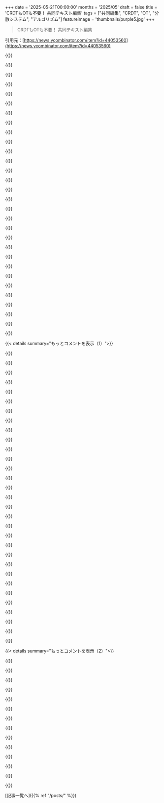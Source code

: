 +++
date = '2025-05-21T00:00:00'
months = '2025/05'
draft = false
title = 'CRDTもOTも不要！ 共同テキスト編集'
tags = ["共同編集", "CRDT", "OT", "分散システム", "アルゴリズム"]
featureimage = 'thumbnails/purple5.jpg'
+++

> CRDTもOTも不要！ 共同テキスト編集

引用元：[https://news.ycombinator.com/item?id=44053560](https://news.ycombinator.com/item?id=44053560)




{{<matomeQuote body="これすごいね！ アルゴリズムはこんな感じ：<br>－ 各文字に全世界でユニークなID（例えばUUID）を付けるんだ。配列のインデックスはどんどん変わるから、これで常に同じ文字を指せる。<br>－ クライアントはサーバーに「この既存IDの文字の後に挿入」っていう操作を送る。サーバーはそのIDを探して、すぐ後ろに新しい文字を入れる。<br>－ 削除は表示上隠すだけ。挿入位置を指すためにはまだ残ってるんだ。<br>これ、テキスト編集以外にも使えるかもね。ゲームの世界の同期とかさ。" userName="Animats" createdAt="2025/05/21 20:44:12" color="#38d3d3">}}




{{<matomeQuote body="これ、マジで退化したCRDTだよ。中央サーバーでタイブレーキングするのはGoogle Waveの頃からあったやり方だね。" userName="jahewson" createdAt="2025/05/21 22:46:30" color="#45d325">}}




{{<matomeQuote body="中央サーバーをタイブレーカーにするアルゴリズムはどれも、クライアントIDをタイブレーカーに使うやり方で簡単に置き換えられそうだよね。" userName="bikeshaving" createdAt="2025/05/22 00:27:19" color="#785bff">}}




{{<matomeQuote body="もしUUIDv7を使ったら、時間順序付きのUUIDになるから、それをタイブレーカーに使えるんじゃない？" userName="jonstokes" createdAt="2025/05/22 03:04:56" color="#45d325">}}




{{<matomeQuote body="システム全体でクロックが十分に同期してるって確信できないといけないんじゃないの？" userName="yanowitz" createdAt="2025/05/22 04:03:00" color="">}}




{{<matomeQuote body="それにさ… 現実には同時性なんて存在しないんだよ…" userName="boxed" createdAt="2025/05/22 05:43:42" color="">}}




{{<matomeQuote body="分散システムではさらに存在しないけど、ユーザーに見せるためには何か選ばなきゃいけないし、クロックはまあまあ十分なことが多いんだよ：D" userName="ChadNauseam" createdAt="2025/05/22 06:07:51" color="">}}




{{<matomeQuote body="これってそんなに斬新なの？分散システムを中央プロセスで直列化するなんて、当たり前のことじゃん － 元々ここから始まったんじゃない？ － ネットワークの分断とかCAPとかそういうややこしいことを心配しなきゃいけなくなるまではね。あと単一障害点もできるし。記事をざっと読んだけど、パフォーマンスについては議論されてたっけ？" userName="yubblegum" createdAt="2025/05/21 20:52:17" color="#38d3d3">}}




{{<matomeQuote body="＞ これってそんなに斬新なの？分散システムを中央プロセスで直列化するなんて、当たり前のことじゃん － 元々ここから始まったんじゃない？<br>うん。この記事は「図書館で1時間あれば済むことを研究室で1ヶ月かけてやった」っていう格言みたいに読めるね。" userName="motorest" createdAt="2025/05/23 05:08:20" color="#785bff">}}




{{<matomeQuote body="うん、俺も同じこと疑問に思ってたんだよね。この分野全然詳しくないんだけど、これって俺の素朴な最初のアイデアに聞こえるから、なんか落とし穴とかあるのかなーって思ってるんだ。" userName="bongodongobob" createdAt="2025/05/21 22:23:57" color="">}}




{{<matomeQuote body="著者だけど、同じこと思ってたよ。たぶん中心サーバでOTが使われたり、分散でCRDTが使われたりするのは、文字IDや操作ログの永続保存が非効率って思われてたからじゃないかな。でも俺にはその”非効率性”は manageable に見えるんだ。ストレージ安いし、テキスト小さいし、ログは audit や履歴に必要だし。サーバ reconciliation もバッチでいける。Replicache の成功にも励まされてるよ。" userName="mweidner" createdAt="2025/05/22 00:08:07" color="#45d325">}}




{{<matomeQuote body="文字ごとにIDを保存する非効率性はさ、redis streams を使って sidestep できないかなって思うんだ。IDを ”radix tree で連結された delta-compressed macro nodes として表現” して、ID自体は<br>”単調増加で、＜time＞-＜counter＞の2つの部分からなる”ってやつ。time はミリ秒で、counter は同じミリ秒で生成されたエントリごとに増加するんだ。これなら衝突を避けられるし、識別子のストレージを効率的に圧縮できそうだよね。https://antirez.com/news/128" userName="kamranjon" createdAt="2025/05/22 14:02:09" color="#45d325">}}




{{<matomeQuote body="これ、articulated のアイデアに似てる感じだね（IDは time-counter じゃなくて UUID-counter だけど）。https://github.com/mweidner037/articulated<br>Antirez の記事、見てみるわ。" userName="mweidner" createdAt="2025/05/23 01:46:06" color="">}}




{{<matomeQuote body="君が cap’n jazz を参照しようとしてたって信じたいわ〜 - https://en.m.wikipedia.org/wiki/Cap’n_Jazz:)" userName="thebeardisred" createdAt="2025/05/22 00:49:29" color="">}}




{{<matomeQuote body="君が説明してるのって、CRDTじゃないの？" userName="sdeframond" createdAt="2025/05/21 20:55:11" color="">}}




{{<matomeQuote body="違うよ。CRDTじゃないんだ。なぜなら、もし一部がオフラインになった場合、システムが収束しなきゃいけない唯一の consistent final state がないから。例えば、こういうドキュメントがあったとして：<br>a{uuid=1}<br><br>で、2つのクライアントが次の操作を送ったとする：<br>b{uuid=2} insert-after{uuid=1}<br>c{uuid=3} insert-after{uuid=1}<br><br>そうすると、次の2つのドキュメントが両方 valid final states になり得るんだ：<br>abc<br>acb<br><br>これは authoritative server があって、全てのイベントを単一の順番で見て、順不同になったローカル状態を元に戻す方法があれば大丈夫なんだけど、それは CRDT じゃないってことを意味してるんだ。" userName="ori_b" createdAt="2025/05/21 21:12:54" color="#785bff">}}




{{<matomeQuote body="Raft が Paxos の ”special case” みたいな感じでさ、これも CRDT の ”special case” って感じがするね。CRDTの雰囲気は全部あるんだけど、leader と total ordering の別の方法（ basically leader の local lamport clock を使って tie を破る）を追加してる。これに leader reelection とか ledger syncing をちょっと加えて、全部に別の名前をつけたら、絶対 ”collaborative text editing on one page” ができると思うよ。" userName="YoumuChan" createdAt="2025/05/21 22:38:35" color="#38d3d3">}}




{{<matomeQuote body="うん。あとデフォルトだと結構非効率なんだよね - deleted item を保存してるし、文字ごとに uuid があるから。それに、CRDTにある他の部分で、こっちが捨ててるもの（例えば siblings の consistent ordering rule とか）って普通は欲しいんだよ。それをやってもコードはほんの少し（10行くらいとか）しか増えないのに、システムが遥かに便利になるんだ。テキスト CRDT って小さくてシンプルで速いのに、わざわざこれをやるメリットが正直よく分かんないな。" userName="josephg" createdAt="2025/05/22 06:48:32" color="">}}




{{<matomeQuote body="「RaftがPaxosの”特殊なケース”みたい」って書いてるけど、もっと詳しく説明してくれる？これについてググっても、同じこと言ってるHNのコメントは見つかるけど、他には何も出てこないんだよね。" userName="nextaccountic" createdAt="2025/05/24 18:22:16" color="">}}




{{<matomeQuote body="「いや、システムの一部がオフラインになっても収束する必要がある一貫した最終状態は一つじゃない」ってとこね。これ、デルタ状態CRDTの素朴な実装みたいに聞こえるな。つまりさ、もし筆者が「状態を同期して収束させるのがいいじゃん！」ってすごいひらめきを得たらどうなるの？" userName="motorest" createdAt="2025/05/22 03:49:34" color="#38d3d3">}}




{{<matomeQuote body="同時並行の操作をid順に並べたらどうなる？そしたら”abc”だけが一貫した最終状態になるじゃん。言いたいことはわかるけどね、中央集権的な権威があるとめっちゃ要件緩くなるよね。" userName="sdeframond" createdAt="2025/05/21 21:44:11" color="">}}




{{<matomeQuote body="CRDTがやってることで、既知の上流権威のツリーを持つってのを一般化できるかもね。そうなると、どっちもより一般的な一貫性のあるイベント処理モデルの特殊ケースになる。CRDTはイベントの順序を可換にするから、”権威”が物理的なサービスじゃなくて数学自体のプロパティになるんだよね。" userName="3cats-in-a-coat" createdAt="2025/05/21 21:58:37" color="#38d3d3">}}




{{<matomeQuote body="どうやってどの操作が同時並行なのか判断するの？" userName="rendaw" createdAt="2025/05/22 03:07:36" color="#ff5c5c">}}




{{<matomeQuote body="もし有効な最終状態が複数あったら？" userName="tangjurine" createdAt="2025/05/22 21:45:12" color="#45d325">}}




{{<matomeQuote body="なるほどね、じゃあこれって、変換操作が単なる恒等変換であるようなオペレーショナル・トランスフォーム（OT）ってことだね。" userName="anon291" createdAt="2025/05/22 14:59:07" color="#38d3d3">}}




{{<matomeQuote body="もし「一番若いuuidを持つ操作が最初に適用される」っていう追加のセマンティクスを持たせたら、実質CRDTにならない？というか、uuidって貧乏人のLamport clockみたいなもんだよね？" userName="Yoric" createdAt="2025/05/21 21:41:40" color="#ff33a1">}}




{{<matomeQuote body="うん、説明されてたアルゴリズムに追加のセマンティクスを加えれば、CRDTに変えることができるよ。" userName="ori_b" createdAt="2025/05/21 22:29:05" color="">}}




{{<matomeQuote body="Ctrl+A、Ctrl+X、Ctrl+V。頑張ってね。" userName="pcthrowaway" createdAt="2025/05/22 00:18:10" color="">}}




{{<matomeQuote body="これってNOPじゃないの？でもさ，これらをまとめて処理できると思うんだよね．もうちょっと進んだプロトコルが必要だけどさ．もしBが最初のidでLが最後のidなら，range(B，L)をRって作って，RをLの後に挿入すればいいんじゃないかな（2回目のCtrl-vを想定して）．" userName="apgwoz" createdAt="2025/05/22 03:31:43" color="#785bff">}}




{{<matomeQuote body="＞ これってNOPじゃないの？<br>それが肝だよ．ctrl-xやctrl-vで個別の文字操作になるからアトミックじゃない．だから通信に時間かかって競合が起きやすいんだ（ctrl-a，ctrl-xとかね）．これがCRDTの研究が文字単位じゃなくもっと高レベルな操作に注目する理由．コピペとかundo/redoも同じこと．" userName="motorest" createdAt="2025/05/23 05:24:00" color="#785bff">}}




{{< details summary="もっとコメントを表示（1）">}}

{{<matomeQuote body="この記事読めて嬉しいな！数年前に同じ方法を発見してさ，なんで学術文献に出てこないんだろうって思ってたんだ．僕は分散環境でCRDTとして実装したけどね，そうすれば性質（commutative，idempotent，associative）が成り立つから．" userName="hem777" createdAt="2025/05/21 18:00:57" color="#785bff">}}




{{<matomeQuote body="CRDTの代わりになるアイデアなら，なんでそれをCRDTとして作ったの？何を得たの？" userName="k__" createdAt="2025/05/21 18:13:21" color="#ff5c5c">}}




{{<matomeQuote body="CRDTそのものが欲しかったわけじゃないんだ．opベースのappend-onlyログCRDTの上に実装したから，結果的にCRDTの性質を持つことになったんだ．だからCRDTになったんだよ．編集がどんな順序で来ても，ネットワーク分断による遅延の後でも大丈夫にしたかったんだ（これはp2pネットワーク向けだったんだ）．" userName="hem777" createdAt="2025/05/21 18:24:28" color="#38d3d3">}}




{{<matomeQuote body="dicts/mapsとか配列とか，他のデータ構造について議論がないのが意外だったな．アプリってテキストだけじゃなく，協調データ構造が必要な場面の方が多いと思うんだ．<br>記事の動機（検証とか部分読み込みとか）は面白いけど，Yjsとかに機能がないのがCRDTのせいってわけじゃなく，機能自体を作るのが難しいからじゃないの？" userName="Footkerchief" createdAt="2025/05/21 19:01:40" color="#ff5c5c">}}




{{<matomeQuote body="＞ dicts/mapsとか配列とか，他のデータ構造について議論がないのが意外だったよ…全く同感！“atomic”なオブジェクトの配列はできそうだけど，オブジェクトの中の変更は難しいかもね．<br>記事の手法を使う側が，無効な状態にならないように独自の”意味論的モデル”ロジックを組み込めるようにすべきだと思うんだ（例えばTodoがisDone: trueとstate: inProgressを両方持つのはおかしい，みたいにね）．" userName="filleokus" createdAt="2025/05/21 20:48:42" color="#785bff">}}




{{<matomeQuote body="CRDTは競合で決定論的に片方を選ぶんだけど，これだとデータが失われたり無効になったりすることがあるんだ．gitのマージで毎回片方を選ぶのと同じで，問題を手動で直す必要のある本来の問題を解決しないんだよね．むしろ解決方法を決定論的なものに制限するから，問題を悪化させることだってあると思うな．" userName="SkiFire13" createdAt="2025/05/22 06:11:51" color="#ff33a1">}}




{{<matomeQuote body="＞ これ，僕もずっと言ってるんだ．でもさ，gitみたいに競合部分を教えてくれるCRDTを作れないわけないと思うんだよね．CRDTはgitより情報多いし，”競合出してマージ”モードにするのは簡単のはず．誰もやってないだけなんだよ．（もう5年くらい言ってるから，自分で書くべきかな）" userName="josephg" createdAt="2025/05/22 06:51:24" color="#785bff">}}




{{<matomeQuote body="＞ これ，僕もずっと言ってるんだ．でもさ，gitみたいに競合範囲を出すCRDTを作れないわけないと思うんだよね．<br>言ってること分からないな．CRDTのCは”conflict-free”（競合フリー）の意味だよ．なんでCRDTに競合範囲なんてあるの？" userName="motorest" createdAt="2025/05/23 05:28:40" color="#785bff">}}




{{<matomeQuote body="`git`の自動マージって常に完璧なわけじゃないじゃん。特にコードの長い変更をマージする時は、結果を確認するために手作業で直す必要があったりするんだよね。たまには手で介入する必要があるんだよ。" userName="josephg" createdAt="2025/05/23 06:26:05" color="#45d325">}}




{{<matomeQuote body="それは`git`よりは改善されてるのかもだけど、コンフリクトを自動で直してくれないのは多くの人にとって致命的だと思うな。根本的にみんなはコンフリクトを自動で、しかも自分が期待した通りに直してくれるものを求めてるけど、そんなのまだ存在しないんだよね。" userName="SkiFire13" createdAt="2025/05/22 09:58:00" color="#ff5733">}}




{{<matomeQuote body="`Automerge`にはこれがあるよ：<br>https://automerge.org/automerge/api-docs/js/functions/getCon..." userName="hansworst" createdAt="2025/05/22 07:58:30" color="">}}




{{<matomeQuote body="ドキュメント読んだけど、それって同時に違う値がセットされたオブジェクトのキーにしか効かないみたいね。テキスト文書には使えないみたいだよ。" userName="josephg" createdAt="2025/05/22 08:30:10" color="">}}




{{<matomeQuote body="Ok、なるほど。`CRDT`と違うメインのポイントはこうみたいだね：中央サーバーがあるなら、同期（同時発生イベントの順序決め）はサーバーに任せて、データ構造自体はやらない、ってこと。クライアントとサーバー間でしか通信しないから、クライアントがサーバーに繋いだ時、サーバーはまずそのクライアントのローカル操作全部処理してから、新しいリモートの更新を送れるようにできるんだ。" userName="practal" createdAt="2025/05/22 10:18:12" color="#ff5c5c">}}




{{<matomeQuote body="この記事の一番言いたいことって、`CRDT`とか`OT`のフルな複雑さは、中央サーバーがない場合にだけ必要なんだよ、ってことかな？" userName="math_dandy" createdAt="2025/05/21 18:37:37" color="">}}




{{<matomeQuote body="中央サーバーがなくても、操作を最終的に全部順序付けできる分散的な方法があれば、`CRDT`/`OT`の複雑さを避けられる可能性はあるよ：<br>https://mattweidner.com/2025/05/21/text-without-crdts.html#d...<br>コメント欄の他の人が言ってるように、これは技術的には`CRDT`（ただし完全に一般的なやつ）だよ。それと、操作の取り消しや再実行（undo/replay）は自分で実装するとなると簡単じゃないんだ。でも、従来の`CRDT`や`OT`をそれぞれのデータ型に使うよりは、こっちの方がまだシンプルだといいな。" userName="mweidner" createdAt="2025/05/21 20:38:59" color="#785bff">}}




{{<matomeQuote body="もしかして、「完全に一般的なやつじゃない」って書こうとしたの？" userName="math_dandy" createdAt="2025/05/21 23:19:04" color="">}}




{{<matomeQuote body="分散型で、最終的に一致する（eventually consistent）操作の全順序付けは、完全に一般的な`CRDT`だよ。どういう意味かっていうと、どんな（決定論的な）操作でもその全順序に入れれば、クライアントは最終的に一致した状態になるってこと。でも、その結果がまともかどうかは、また別の話だけどね。" userName="mweidner" createdAt="2025/05/22 00:30:02" color="">}}




{{<matomeQuote body="Ok、君の返信でやっと分かったよ。今思えば、君はずっと完璧に明確だったし、私の混乱は`CRDT`の正確な定義を理解してなかったせいだね。ありがとう！" userName="math_dandy" createdAt="2025/05/22 01:44:48" color="">}}




{{<matomeQuote body="この記事って、サーバーがない時だけCRDTとかOTの複雑さが必要ってこと？それがCRDTの全部じゃん：データがあちこちのノードにあって、それぞれ勝手に更新されるけど、最終的には全部一緒になるんだよ。" userName="motorest" createdAt="2025/05/23 05:31:16" color="#45d325">}}




{{<matomeQuote body="OTには真ん中のサーバーがいるんだよ。" userName="sampton" createdAt="2025/05/21 20:09:30" color="">}}




{{<matomeQuote body="OTにもサーバーがいるやつといらないやつがあるよ。TP2ってやつは真ん中のサーバーに順序を決めてもらう必要はないはず。<br>てか、編集内容とか保存するなら、どっちみち順序を決める何かがあるっしょ。たいていOLTPデータベースだよね。OLTPはこういう書き込み多いのに強いし、最適化の方法もいっぱいある。<br>最近はS3にPUT-IFって機能もあるから、それ使っても順序つけられるんじゃない？<br>https://docs.aws.amazon.com/AmazonS3/latest/userguide/condit..." userName="n_u" createdAt="2025/05/22 00:19:02" color="#ff33a1">}}




{{<matomeQuote body="専門家じゃないけど、AutomergeみたいなCRDTとこの記事の手法の大きな違いは、サーバーで調整するかどうかみたいだよ。<br>Automergeは並行した編集を、番号と決まったユーザーIDの順序で処理する。でもこの記事のは、サーバーが来た順番で処理するのに頼ってる。「CRDTのすごいアルゴリズムを避けられる」って記事は言ってるけど、サーバーでの調整も編集をやり直したりしないといけないから、どっちが楽かは微妙だなぁ。" userName="hencq" createdAt="2025/05/21 17:58:24" color="#38d3d3">}}




{{<matomeQuote body="そうだよねー。やり直しとかリプレイも全然簡単じゃないし。Persistent B+Treeとかも結構大変だもんね。" userName="hem777" createdAt="2025/05/21 18:04:52" color="">}}




{{<matomeQuote body="Automergeって、実は内部的には全部の操作を最終的に同じ順序で保存してると思うんだ。それはサーバー調整のときのサーバーみたいに使えるはず（詳しくはこれを見て）。でも、Automergeは実際にはそうしてないみたい。代わりに昔ながらのCRDTのRGAってのを使ってテキスト処理してるんだ。たぶん、君も言ってたけど、操作のやり直しとかリプレイって簡単じゃないからじゃないかな。<br>https://mattweidner.com/2025/05/21/text-without-crdts.html#d..." userName="mweidner" createdAt="2025/05/21 19:33:50" color="#ff33a1">}}




{{<matomeQuote body="ってことは、最適化されてないCRDTってこと？最大セットサイズを1にしてYOLO（やるだけ）って感じ？" userName="asdffdasy" createdAt="2025/05/21 18:20:40" color="">}}




{{<matomeQuote body="なんか、これ以上簡単にできないレベルの複雑さって感じで、すごく惹かれるなぁ。実際に起こってることに近い感じするし、シンプルだし。ハハハ、君が言う通り最適化されてないとしてもさ。" userName="th0ma5" createdAt="2025/05/21 18:35:14" color="">}}




{{<matomeQuote body="サーバーで調整するってことは、使う側の調整が難しそう…サーバーからの更新が来たとき、エディターをスムーズに動かすのってどうやるの？<br>文字入れたいって送ったリクエストがダメだったとき、リトライ？その間に他の更新が来たら？（記事で巻き戻してリプレイするか、保留が終わるまで待つって書いてあるね。）<br>使う側から見ると、細かいUI/UXのエッジケースが多くて、CRDTの方が結局楽かもって思う。電波悪いNYCの地下鉄とかで使うときの使い心地も気になるな。" userName="pshc" createdAt="2025/05/21 19:54:28" color="#45d325">}}




{{<matomeQuote body="ProseMirrorとか新しいCodeMirrorには、これに対する結構いい解決策があるよ。ドキュメントの変更は「ステップ」っていうので管理してて、これはテキストじゃなくて場所（インデックス）を覚えてるんだ。で、「position map」っていうのを使って、新しい場所で編集をやり直して、ドキュメントに適用する。<br>実際にかなり上手くいってるよ。詳しくはここ見て。<br>https://marijnhaverbeke.nl/blog/collaborative-editing.html<br>https://marijnhaverbeke.nl/blog/collaborative-editing-cm.htm..." userName="straws" createdAt="2025/05/21 20:27:49" color="#785bff">}}




{{<matomeQuote body="正直なケース以外のコンフリクト解決にローカルのLLM（4bくらいのやつ）使うの誰か試してみてほしいな。<br>エネルギー効率は良くないけど、CRDTとかOTとか何もなしでめっちゃうまくいくかもよ。" userName="hbbio" createdAt="2025/05/22 08:09:41" color="#38d3d3">}}




{{<matomeQuote body="記事にあった「My name is」って例で、「is」の後に「Charlie」と「Dave」両方挿入するコンフリクトをLLMはどうやってマージするって言うの？" userName="gregoriol" createdAt="2025/05/22 14:04:02" color="">}}

{{</details>}}




{{< details summary="もっとコメントを表示（2）">}}

{{<matomeQuote body="オフライン同期のある共同テキスト編集って、まさにnerd snipe ［０］（技術者がハマりがちな難題）だよね？<br>俺ビッグテックで働いててめっちゃ文章書くけど、最悪の場合でも誰かが同時に編集してもサーバーがなんとかしてくれるよ。<br>そりゃ何らかのアルゴリズムは必要だけど、ほとんどの同時編集はデカいドキュメントの別の場所だし。<br>これGitのワークフローと比べてみてよ。<br>Gitはほとんどの変更をスムーズにマージするじゃん。" userName="coolcase" createdAt="2025/05/21 23:13:52" color="#785bff">}}




{{<matomeQuote body="UUIDv7だとパフォーマンス上がるかなーって思う。" userName="uh2010" createdAt="2025/05/21 18:08:10" color="">}}




{{<matomeQuote body="記事の一番下でIDの最適化についてちゃんと話してるよ。" userName="pshc" createdAt="2025/05/21 20:42:15" color="">}}




{{<matomeQuote body="ずっとインクリメントするu64使えばよくない？" userName="poly2it" createdAt="2025/05/21 18:30:23" color="">}}




{{<matomeQuote body="それだと中央集権的な調整が必要になるよ。<br>カウンターを持つ単一の中央サーバーか、Snowflakeみたいに事前に重複しない範囲を割り当てられた複数のカウンターを持つか（これも中央サーバーとの連携必要）。<br>UUIDsとかULIDsとかなら完全に分散されてるから、クライアント二つが調整なしでID割り当てても衝突する可能性ほぼゼロ。" userName="kortex" createdAt="2025/05/21 18:58:45" color="#ff5733">}}




{{<matomeQuote body="あとはu64を分割して、最初の24ビットをクライアント固有にして、残りの40ビットを生成した文字固有にするって手もあるよ。<br>これならユーザーとセッションごとに1 TiBのデータを生成できる。<br>唯一の排他制御はユーザーIDカウンターになるね。" userName="poly2it" createdAt="2025/05/21 19:10:26" color="#ff5733">}}




{{<matomeQuote body="インクリメントするu64だと、同時接続クライアント間でアトミックにインクリメントするか、コンフリクト情報が同期した後に新しいインクリメントされたIDを矛盾なく見つけるための再計算ロジックが必要になるんだよね。<br>UUIDsは他のクライアントとの連携とか複雑さなしにただユニークなIDを出すだけだから楽。" userName="zamadatix" createdAt="2025/05/21 18:49:02" color="#ff5733">}}




{{<matomeQuote body="これと関連するアイデアでうまくいくかもしれないのがあるよ。<br>テキストを編集する各デバイスにサーバーが32ビットのIDを割り当てる（たぶん自動インクリメント）。<br>デバイスはそれぞれの操作ごとにインクリメントする別の32ビットIDを持つ。<br>各文字に使うIDは（デバイスID、編集ID）で、これは8バイトにきれいに収まるはず。" userName="ChadNauseam" createdAt="2025/05/21 19:26:53" color="#ff5733">}}




{{<matomeQuote body="うん、これって人気のCRDTライブラリ、Yjsがやってることと近いね。各クライアントはランダムな32ビットのclientIdを使うんだ。キャラIDはclientIdとローカルカウンターの組み合わせ。衝突の可能性は低いけど、64ビットIDの方が個人的には安心かな。詳しい仕組みはYjsのGitHub見てみて。" userName="mweidner" createdAt="2025/05/21 19:40:00" color="#785bff">}}




{{<matomeQuote body="本当に？もし君と僕が同時に人のリストを編集してて、君が年齢順に並べようとしてて、僕がアルファベット順に並べようとしてたら、結果をどうやって調整するの？" userName="criddell" createdAt="2025/05/21 20:11:37" color="">}}




{{<matomeQuote body="そうは思わないな。僕の知る限り、CRDTは意味論的な競合の問題は解決しないよ。" userName="criddell" createdAt="2025/05/22 02:00:15" color="">}}




{{<matomeQuote body="技術的にはこれってCRDTだよ。ドキュメントに適用する”操作の順序”を中央サーバーで解決してるってだけ。Google DocsとかZoho Writerが今やってることと全く同じ。彼らはOTだけど、こっちはCRDTっぽいアプローチ。中央サーバーでサービス動かすなら実用的だよねってのは同意。" userName="lewisjoe" createdAt="2025/05/22 11:40:44" color="#ff33a1">}}




{{<matomeQuote body="＞ 技術的にはこれってCRDTだよ。ただ、ドキュメントに適用する”操作の順序”を中央サーバーで解決してるってだけ。これ、違うよ。CRDTの最も基本的な特徴の一つは、更新が調整なしで行われること。競合解決に中央サーバーを使うのは、CRDTの主な特徴の2つを否定してる。名前は出てるけど、中身はないね。" userName="motorest" createdAt="2025/05/23 05:33:32" color="#38d3d3">}}

{{</details>}}



[記事一覧へ]({{% ref "/posts/" %}})
